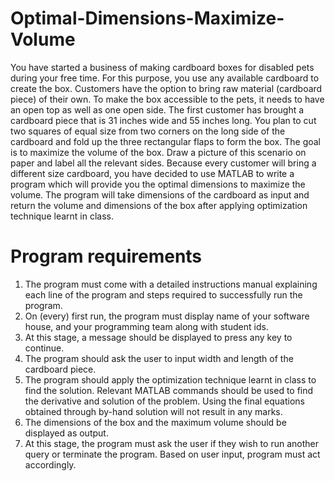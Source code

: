 # Optimal-Dimensions-Maximize-Volume
You have started a business of making cardboard boxes for disabled pets during your free time. For this purpose, you use any available cardboard to create the box. Customers have the option to bring raw material (cardboard piece) of their own. To make the box accessible to the pets, it needs to have an open top as well as one open side. The first customer has brought a cardboard piece that is 31 inches wide and 55 inches long. You plan to cut two squares of equal size from two corners on the long side of the cardboard and fold up the three rectangular flaps to form the box. The goal is to maximize the volume of the box. Draw a picture of this scenario on paper and label all the relevant sides. Because every customer will bring a different size cardboard, you have decided to use MATLAB to write a program which will provide you the optimal dimensions to maximize the volume. The program will take dimensions of the cardboard as input and return the volume and dimensions of the box after applying optimization technique learnt in class.

# Program requirements

1. The program must come with a detailed instructions manual explaining each line of the program and steps required to successfully run the program.
2. On (every) first run, the program must display name of your software house, and your programming team along with student ids.
3. At this stage, a message should be displayed to press any key to continue.
4. The program should ask the user to input width and length of the cardboard piece.
5. The program should apply the optimization technique learnt in class to find the solution. Relevant MATLAB commands should be used to find the derivative and solution of the problem. Using the final equations obtained through by-hand solution will not result in any marks.
6. The dimensions of the box and the maximum volume should be displayed as output.
7. At this stage, the program must ask the user if they wish to run another query or terminate
the program. Based on user input, program must act accordingly.
